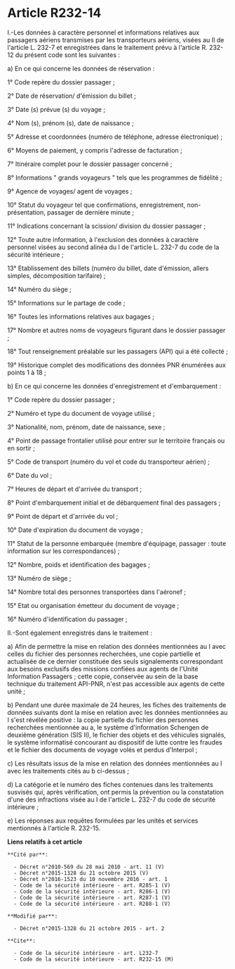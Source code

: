 # Article R232-14

I.-Les données à caractère personnel et informations relatives aux passagers aériens transmises par les transporteurs
aériens, visées au II de l'article L. 232-7 et enregistrées dans le traitement prévu à l'article R. 232-12 du présent code
sont les suivantes : 

a) En ce qui concerne les données de réservation : 

1° Code repère du dossier passager ; 

2° Date de réservation/ d'émission du billet ; 

3° Date (s) prévue (s) du voyage ; 

4° Nom (s), prénom (s), date de naissance ; 

5° Adresse et coordonnées (numéro de téléphone, adresse électronique) ; 

6° Moyens de paiement, y compris l'adresse de facturation ; 

7° Itinéraire complet pour le dossier passager concerné ; 

8° Informations " grands voyageurs " tels que les programmes de fidélité ; 

9° Agence de voyages/ agent de voyages ; 

10° Statut du voyageur tel que confirmations, enregistrement, non-présentation, passager de dernière minute ; 

11° Indications concernant la scission/ division du dossier passager ; 

12° Toute autre information, à l'exclusion des données à caractère personnel visées au second alinéa du I de l'article L.
232-7 du code de la sécurité intérieure ; 

13° Etablissement des billets (numéro du billet, date d'émission, allers simples, décomposition tarifaire) ; 

14° Numéro du siège ; 

15° Informations sur le partage de code ; 

16° Toutes les informations relatives aux bagages ; 

17° Nombre et autres noms de voyageurs figurant dans le dossier passager ; 

18° Tout renseignement préalable sur les passagers (API) qui a été collecté ; 

19° Historique complet des modifications des données PNR énumérées aux points 1 à 18 ; 

b) En ce qui concerne les données d'enregistrement et d'embarquement : 

1° Code repère du dossier passager ; 

2° Numéro et type du document de voyage utilisé ; 

3° Nationalité, nom, prénom, date de naissance, sexe ; 

4° Point de passage frontalier utilisé pour entrer sur le territoire français ou en sortir ; 

5° Code de transport (numéro du vol et code du transporteur aérien) ; 

6° Date du vol ; 

7° Heures de départ et d'arrivée du transport ; 

8° Point d'embarquement initial et de débarquement final des passagers ; 

9° Point de départ et d'arrivée du vol ; 

10° Date d'expiration du document de voyage ; 

11° Statut de la personne embarquée (membre d'équipage, passager : toute information sur les correspondances) ; 

12° Nombre, poids et identification des bagages ; 

13° Numéro de siège ; 

14° Nombre total des personnes transportées dans l'aéronef ; 

15° Etat ou organisation émetteur du document de voyage ; 

16° Numéro d'identification du passager ; 

II.-Sont également enregistrés dans le traitement : 

a) Afin de permettre la mise en relation des données mentionnées au I avec celles du fichier des personnes recherchées, une
copie partielle et actualisée de ce dernier constituée des seuls signalements correspondant aux besoins exclusifs des
missions confiées aux agents de l'Unité Information Passagers ; cette copie, conservée au sein de la base technique du
traitement API-PNR, n'est pas accessible aux agents de cette unité ; 

b) Pendant une durée maximale de 24 heures, les fiches des traitements de données suivants dont la mise en relation avec les
données mentionnées au I s'est révélée positive : la copie partielle du fichier des personnes recherchées mentionnée au a, le
système d'information Schengen de deuxième génération (SIS II), le fichier des objets et des véhicules signalés, le système
informatisé concourant au dispositif de lutte contre les fraudes et le fichier des documents de voyage volés et perdus
d'Interpol ; 

c) Les résultats issus de la mise en relation des données mentionnées au I avec les traitements cités au b ci-dessus ; 

d) La catégorie et le numéro des fiches contenues dans les traitements susvisés qui, après vérification, ont permis la
prévention ou la constatation d'une des infractions visée au I de l'article L. 232-7 du code de sécurité intérieure ; 

e) Les réponses aux requêtes formulées par les unités et services mentionnés à l'article R. 232-15.

**Liens relatifs à cet article**

	**Cité par**:

	  - Décret n°2010-569 du 28 mai 2010 - art. 11 (V)
	  - Décret n°2015-1328 du 21 octobre 2015 (V)
	  - Décret n°2016-1523 du 10 novembre 2016 - art. 1
	  - Code de la sécurité intérieure - art. R285-1 (V)
	  - Code de la sécurité intérieure - art. R286-1 (V)
	  - Code de la sécurité intérieure - art. R287-1 (V)
	  - Code de la sécurité intérieure - art. R288-1 (V)

	**Modifié par**:

	  - Décret n°2015-1328 du 21 octobre 2015 - art. 2

	**Cite**:

	  - Code de la sécurité intérieure - art. L232-7
	  - Code de la sécurité intérieure - art. R232-15 (M)
